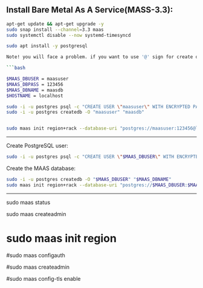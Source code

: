 ## Install Bare Metal As A Service(MASS-3.3):

```bash
apt-get update && apt-get upgrade -y
sudo snap install --channel=3.3 maas
sudo systemctl disable --now systemd-timesyncd
```


```bash
sudo apt install -y postgresql

Note! you will face a problem. if you want to use '@' sign for create db password:

```bash

$MAAS_DBUSER = maasuser
$MAAS_DBPASS = 123456
$MAAS_DBNAME = maasdb
$HOSTNAME = localhost

```

```bash
sudo -i -u postgres psql -c "CREATE USER \"maasuser\" WITH ENCRYPTED PASSWORD '123456'"
sudo -i -u postgres createdb -O "maasuser" "maasdb"


sudo maas init region+rack --database-uri "postgres://maasuser:123456@localhost/maasdb"
```

---

Create PostgreSQL user:
```bash
sudo -i -u postgres psql -c "CREATE USER \"$MAAS_DBUSER\" WITH ENCRYPTED PASSWORD '$MAAS_DBPASS'"
```


Create the MAAS database:
```bash
sudo -i -u postgres createdb -O "$MAAS_DBUSER" "$MAAS_DBNAME"
sudo maas init region+rack --database-uri "postgres://$MAAS_DBUSER:$MAAS_DBPASS@$HOSTNAME/$MAAS_DBNAME"
```

---------------------------------------------------------------------------------------------------

sudo maas status


sudo maas createadmin


# sudo maas init region

#sudo maas configauth

#sudo maas createadmin

#sudo maas config-tls enable








